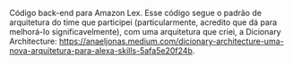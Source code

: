Código back-end para Amazon Lex.
Esse código segue o padrão de arquitetura do time que participei (particularmente, acredito que dá para melhorá-lo significavelmente), com uma arquitetura que criei, a Dicionary Architecture: https://anaeljonas.medium.com/dicionary-architecture-uma-nova-arquitetura-para-alexa-skills-5afa5e20f24b.
